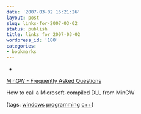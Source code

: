 ```yaml
---
date: '2007-03-02 16:21:26'
layout: post
slug: links-for-2007-03-02
status: publish
title: links for 2007-03-02
wordpress_id: '180'
categories:
- bookmarks
---
```



	
  * 
		

[MinGW - Frequently Asked Questions](http://www.mingw.org/mingwfaq.shtml#faq-msvcdll)


		

How to call a Microsoft-compiled DLL from MinGW


		

(tags: [windows](http://del.icio.us/eob/windows) [programming](http://del.icio.us/eob/programming) [c++](http://del.icio.us/eob/c++))


	



